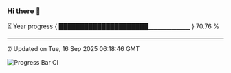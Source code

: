 ### Hi there 👋

⏳ Year progress { █████████████████████▁▁▁▁▁▁▁▁▁ } 70.76 %

---

⏰ Updated on Tue, 16 Sep 2025 06:18:46 GMT

![Progress Bar CI](https://github.com/code-lakshay/GitHub-Actions-Demo/workflows/Progress%20Bar%20CI/badge.svg)
